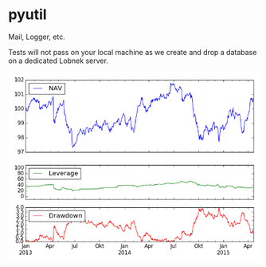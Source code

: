 # pyutil
Mail, Logger, etc.

Tests will not pass on your local machine as we create and drop a database on a dedicated Lobnek server.

![Alt text](portfolio.png)
